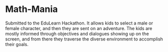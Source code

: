 # Math-Mania
 Submitted to the EduLearn Hackathon. It allows kids to select a male or female character, and then they are sent on an adventure. The kids are mostly informed through objectives and dialogues showing up on the screen, and from there they traverse the diverse environment to accomplish their goals.

